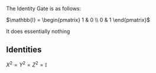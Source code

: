 The Identity Gate is as follows:

$\mathbb{I} = \begin{pmatrix}  1 & 0 \\  0 & 1  \end{pmatrix}$

It does essentially nothing
## Identities
$X^2 = Y^2 = Z^2 = \mathbb{I}$